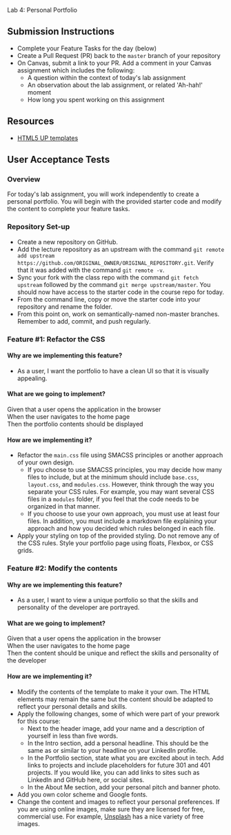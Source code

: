 Lab 4: Personal Portfolio

## Submission Instructions

- Complete your Feature Tasks for the day (below)
- Create a Pull Request (PR) back to the `master` branch of your repository
- On Canvas, submit a link to your PR. Add a comment in your Canvas assignment which includes the following:
  - A question within the context of today's lab assignment
  - An observation about the lab assignment, or related 'Ah-hah!' moment
  - How long you spent working on this assignment

## Resources

- [HTML5 UP templates](https://html5up.net/)

## User Acceptance Tests

### Overview

For today's lab assignment, you will work independently to create a personal portfolio. You will begin with the provided starter code and modify the content to complete your feature tasks.

### Repository Set-up

- Create a new repository on GitHub.
- Add the lecture repository as an upstream with the command `git remote add upstream https://github.com/ORIGINAL_OWNER/ORIGINAL_REPOSITORY.git`. Verify that it was added with the command `git remote -v`.
- Sync your fork with the class repo with the command `git fetch upstream` followed by the command `git merge upstream/master`. You should now have access to the starter code in the course repo for today.
- From the command line, copy or move the starter code into your repository and rename the folder. 
- From this point on, work on semantically-named non-master branches. Remember to add, commit, and push regularly.

### Feature #1: Refactor the CSS 

#### Why are we implementing this feature?

- As a user, I want the portfolio to have a clean UI so that it is visually appealing.

#### What are we going to implement?

Given that a user opens the application in the browser  
When the user navigates to the home page  
Then the portfolio contents should be displayed  

#### How are we implementing it?

- Refactor the `main.css` file using SMACSS principles or another approach of your own design.
  - If you choose to use SMACSS principles, you may decide how many files to include, but at the minimum should include  `base.css`, `layout.css`, and `modules.css`. However, think through the way you separate your CSS rules. For example, you may want several CSS files in a `modules` folder, if you feel that the code needs to be organized in that manner.
  - If you choose to use your own approach, you must use at least four files. In addition, you must include a markdown file explaining your approach and how you decided which rules belonged in each file.
- Apply your styling on top of the provided styling. Do not remove any of the CSS rules. Style your portfolio page using floats, Flexbox, or CSS grids.

### Feature #2: Modify the contents

#### Why are we implementing this feature?

- As a user, I want to view a unique portfolio so that the skills and personality of the developer are portrayed.

#### What are we going to implement?

Given that a user opens the application in the browser  
When the user navigates to the home page  
Then the content should be unique and reflect the skills and personality of the developer  

#### How are we implementing it?

- Modify the contents of the template to make it your own. The HTML elements may remain the same but the content should be adapted to reflect your personal details and skills.
- Apply the following changes, some of which were part of your prework for this course:
  - Next to the header image, add your name and a description of yourself in less than five words.
  - In the Intro section, add a personal headline. This should be the same as or similar to your headline on your LinkedIn profile.
  - In the Portfolio section, state what you are excited about in tech. Add links to projects and include placeholders for future 301 and 401 projects. If you would like, you can add links to sites such as LinkedIn and GitHub here, or social sites.
  - In the About Me section, add your personal pitch and banner photo. 
- Add you own color scheme and Google fonts.
- Change the content and images to reflect your personal preferences. If you are using online images, make sure they are licensed for free, commercial use. For example, [Unsplash](https://unsplash.com/) has a nice variety of free images. 
